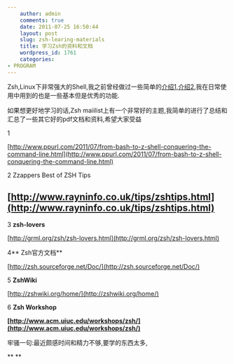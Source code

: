 ```yaml
---
    author: admin
    comments: true
    date: 2011-07-25 16:50:44
    layout: post
    slug: zsh-learing-materials
    title: 学习Zsh的资料和文档
    wordpress_id: 1761
    categories:
- PROGRAM
---
```


Zsh,Linux下非常强大的Shell,我之前曾经做过一些简单的[介绍1](http://www.freetstar.com/teach_you_to_enjoy_the_zsh-1),[介绍2](http://www.freetstar.com/teach_you_to_enjoy_the_zsh-1),我在日常使用中用到的也是一些基本但是优秀的功能.

如果想更好地学习的话,Zsh maiilist上有一个非常好的主题,我简单的进行了总结和汇总了一些其它好的pdf文档和资料,希望大家受益

1 <From Bash to Z Shell: Conquering the Command Line>

[http://www.ppurl.com/2011/07/from-bash-to-z-shell-conquering-the-command-line.html](http://www.ppurl.com/2011/07/from-bash-to-z-shell-conquering-the-command-line.html)

2 Zzappers Best of ZSH Tips

## [http://www.rayninfo.co.uk/tips/zshtips.html](http://www.rayninfo.co.uk/tips/zshtips.html)

3 **zsh-lovers**

[http://grml.org/zsh/zsh-lovers.html](http://grml.org/zsh/zsh-lovers.html)

4** Zsh官方文档**

[http://zsh.sourceforge.net/Doc/](http://zsh.sourceforge.net/Doc/)

5 **ZshWiki**

[http://zshwiki.org/home/](http://zshwiki.org/home/)

6 **Zsh Workshop**

**[http://www.acm.uiuc.edu/workshops/zsh/](http://www.acm.uiuc.edu/workshops/zsh/)**

牢骚一句:最近颇感时间和精力不够,要学的东西太多,

**
**
